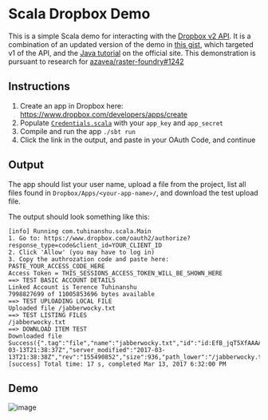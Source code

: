 # Scala Dropbox Demo

This is a simple Scala demo for interacting with the [Dropbox v2 API](https://www.dropbox.com/developers/documentation/java).
It is a combination of an updated version of the demo in [this gist](https://gist.github.com/kmader/66d4772916c89b5cd40a), which targeted v1 of the API, and the [Java tutorial](https://www.dropbox.com/developers/documentation/java#tutorial) on the official site.
This demonstration is pursuant to research for [azavea/raster-foundry#1242](https://github.com/azavea/raster-foundry/issues/1242)

## Instructions

 1. Create an app in Dropbox here: https://www.dropbox.com/developers/apps/create
 2. Populate [`Credentials.scala`](https://github.com/rajadain/scala-dropbox-demo/blob/master/src/main/scala/Credentials.scala) with your `app_key` and `app_secret`
 3. Compile and run the app `./sbt run`
 4. Click the link in the output, and paste in your OAuth Code, and continue

## Output

The app should list your user name, upload a file from the project, list all files found in `Dropbox/Apps/<your-app-name>/`, and download the test upload file.

The output should look something like this:

```
[info] Running com.tuhinanshu.scala.Main
1. Go to: https://www.dropbox.com/oauth2/authorize?response_type=code&client_id=YOUR_CLIENT_ID
2. Click 'Allow' (you may have to log in)
3. Copy the authrozation code and paste here:
PASTE_YOUR_ACCESS_CODE_HERE
Access Token = THIS_SESSIONS_ACCESS_TOKEN_WILL_BE_SHOWN_HERE
==> TEST BASIC ACCOUNT DETAILS
Linked Account is Terence Tuhinanshu
7998827699 of 11005853696 bytes available
==> TEST UPLOADING LOCAL FILE
Uploaded file /jabberwocky.txt
==> TEST LISTING FILES
/jabberwocky.txt
==> DOWNLOAD ITEM TEST
Downloaded file Success({".tag":"file","name":"jabberwocky.txt","id":"id:EfB_jqT5XfAAAAAAAAAAAw","client_modified":"2017-03-13T21:38:37Z","server_modified":"2017-03-13T21:38:38Z","rev":"155490852","size":936,"path_lower":"/jabberwocky.txt","path_display":"/jabberwocky.txt"})
[success] Total time: 17 s, completed Mar 13, 2017 6:32:00 PM
```

## Demo

![image](https://cloud.githubusercontent.com/assets/1430060/23876630/cac321a0-0814-11e7-94fc-55dbe229a052.png)
